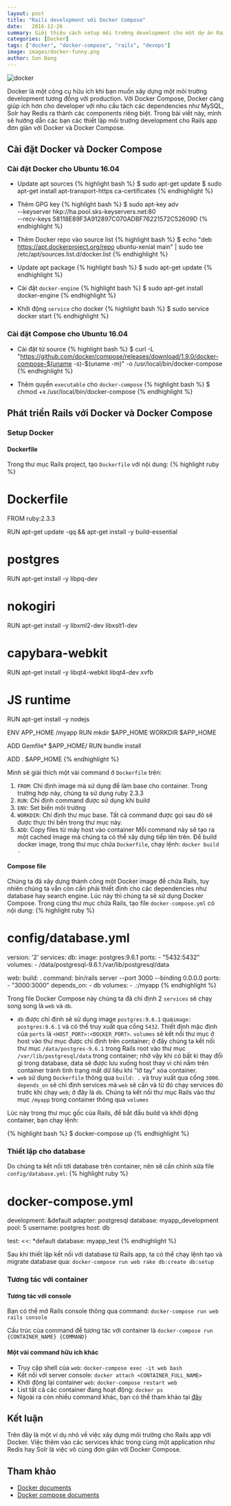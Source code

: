 ```yaml
---
layout: post
title: "Rails development với Docker Compose"
date:   2016-12-26
summary: Giới thiệu cách setup môi trường development cho một dự án Rails cơ bản.
categories: [Docker]
tags: ["docker", "docker-compose", "rails", "devops"]
image: images/docker-funny.png
author: Son Dang
---
```


![docker](/images/docker-compose.png)

Docker là một công cụ hữu ích khi bạn muốn xây dựng một môi trường development tương đồng với production. Với Docker Compose, Docker càng giúp ích hơn cho developer với nhu cầu tách các dependencies như MySQL, Solr hay Redis ra thành các components riêng biệt. Trong bài viết này, mình sẽ hướng dẫn các bạn các thiết lập môi trường development cho Rails app đơn giản với Docker và Docker Compose.

## Cài đặt Docker và Docker Compose

### Cài đặt Docker cho Ubuntu 16.04

* Update apt sources
{% highlight bash %}
$ sudo apt-get update
$ sudo apt-get install apt-transport-https ca-certificates
{% endhighlight %}

* Thêm GPG key
{% highlight bash %}
$ sudo apt-key adv \
              --keyserver hkp://ha.pool.sks-keyservers.net:80 \
              --recv-keys 58118E89F3A912897C070ADBF76221572C52609D
{% endhighlight %}

* Thêm Docker repo vào source list
{% highlight bash %}
$ echo "deb https://apt.dockerproject.org/repo ubuntu-xenial main" | sudo tee /etc/apt/sources.list.d/docker.list
{% endhighlight %}

* Update apt package
{% highlight bash %}
$ sudo apt-get update
{% endhighlight %}

* Cài đặt `docker-engine`
{% highlight bash %}
$ sudo apt-get install docker-engine
{% endhighlight %}

* Khởi động `service` cho docker
{% highlight bash %}
$ sudo service docker start
{% endhighlight %}

### Cài đặt Compose cho Ubuntu 16.04
* Cài đặt từ source
{% highlight bash %}
$ curl -L "https://github.com/docker/compose/releases/download/1.9.0/docker-compose-$(uname -s)-$(uname -m)" -o /usr/local/bin/docker-compose
{% endhighlight %}

* Thêm quyền `executable` cho `docker-compose`
{% highlight bash %}
$ chmod +x /usr/local/bin/docker-compose
{% endhighlight %}

## Phát triển Rails với Docker và Docker Compose

### Setup Docker

#### Dockerfile
Trong thư mục Rails project, tạo `Dockerfile` với nội dung:
{% highlight ruby %}
# Dockerfile
FROM ruby:2.3.3

RUN apt-get update -qq && apt-get install -y build-essential

# postgres
RUN apt-get install -y libpq-dev

# nokogiri
RUN apt-get install -y libxml2-dev libxslt1-dev

# capybara-webkit
RUN apt-get install -y libqt4-webkit libqt4-dev xvfb

# JS runtime
RUN apt-get install -y nodejs

ENV APP_HOME /myapp
RUN mkdir $APP_HOME
WORKDIR $APP_HOME

ADD Gemfile* $APP_HOME/
RUN bundle install

ADD . $APP_HOME
{% endhighlight %}

Mình sẽ giải thích một vài command ở `Dockerfile` trên:

1. `FROM`: Chỉ định image mà sử dụng để làm base cho container. Trong trường hợp này, chúng ta sử dụng ruby 2.3.3
2. `RUN`: Chỉ định command được sử dụng khi build
3. `ENV`: Set biến môi trường
4. `WORKDIR`: Chỉ định thư mục base. Tất cả command được gọi sau đó sẽ được thực thi bên trong thư mục này.
5.  `ADD`: Copy files từ máy host vào container
Mỗi command này sẽ tạo ra một cached image mà chúng ta có thể xây dựng tiếp lên trên.
Để build docker image, trong thư mục chứa `Dockerfile`, chạy lệnh:
`docker build .`

####  Compose file
Chúng ta đã xây dựng thành công một Docker image để chứa Rails, tuy nhiên chúng ta vẫn còn cần phải thiết định cho các dependencies như database hay search engine. Lúc này thì chúng ta sẽ sử dụng Docker Compose.
Trong cùng thư mục chứa Rails, tạo file `docker-compose.yml` có nội dung:
{% highlight ruby %}
# config/database.yml
version: '2'
services:
  db:
    image: postgres:9.6.1
    ports:
      - "5432:5432"
    volumes:
      - /data/postgresql-9.6.1:/var/lib/postgresql/data

  web:
    build: .
    command: bin/rails server --port 3000 --binding 0.0.0.0
    ports:
      - "3000:3000"
    depends_on:
      - db
    volumes:
      - .:/myapp
{% endhighlight %}

Trong file Docker Compose này chúng ta đã chỉ định 2 `services` sẽ chạy song song là `web` và `db`.

* `db` được chỉ định sẽ sử dụng image `postgres:9.6.1` qua`image: postgres:9.6.1` và có thể truy xuất qua cổng `5432`. Thiết định mặc định của `ports` là `<HOST_PORT>:<DOCKER_PORT>`. `volumes` sẽ kết nối thư mục ở host vào thư mục được chỉ định trên container; ở đây chúng ta kết nối thư mục `/data/postgres-9.6.1` trong Rails root vào thư mục `/var/lib/postgresql/data` trong container; nhờ vậy khi có bất kì thay đổi gì trong database, data sẽ được lưu xuống host thay vì chỉ nằm trên container tránh tình trạng mất dữ liệu khi "lỡ tay" xóa container.
* `web` sử dụng `Dockerfile` thông qua `build: .` và truy xuất qua cổng `3000`. `depends_on` sẽ chỉ định services mà `web` sẽ cần và từ đó chạy services đó trước khi chạy `web`; ở đây là `db`. Chúng ta kết nối thư mục Rails vào thư mục `/myapp` trong container thông qua `volumes`

Lúc này trong thư mục gốc của Rails, để bắt đầu build và khởi động container, bạn chạy lệnh:

{% highlight bash %}
$ docker-compose up
{% endhighlight %}

### Thiết lập cho database
Do chúng ta kết nối tới database trên container, nên sẽ cần chỉnh sửa file `config/database.yml`:
{% highlight ruby %}
# docker-compose.yml
development: &default
  adapter: postgresql
  database: myapp_development
  pool: 5
  username: postgres
  host: db

test:
  <<: *default
  database: myapp_test
{% endhighlight %}

Sau khi thiết lập kết nối với database từ Rails app, ta có thể chạy lệnh tạo và migrate database qua:
`docker-compose run web rake db:create db:setup`

### Tương tác với container

#### Tương tác với console
Bạn có thể mở Rails console thông qua command: `docker-compose run web rails console`

Cấu trúc của command để tương tác với container là `docker-compose run {CONTAINER_NAME} {COMMAND}`

#### Một vài command hữu ích khác
* Truy cập shell của `web`: `docker-compose exec -it web bash`
* Kết nối với server console: `docker attach <CONTAINER_FULL_NAME>`
* Khởi động lại container `web`: `docker-compose restart web`
* List tất cả các container đang hoạt động: `docker ps`
* Ngoài ra còn nhiều command khác, bạn có thể tham khảo tại [đây](https://docs.docker.com/compose/reference/)

## Kết luận
Trên đây là một ví dụ nhỏ về việc xây dựng môi trường cho Rails app với Docker. Việc thêm vào các services khác trong cùng một application như Redis hay Solr là việc vô cùng đơn giản với Docker Compose.

## Tham khảo
* [Docker documents](https://docs.docker.com/)
* [Docker compose documents](https://docs.docker.com/compose/reference/)
